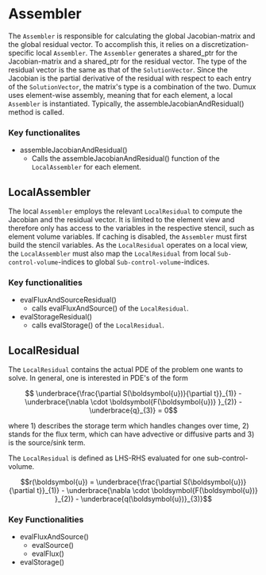 # Assembler


The `Assembler` is responsible for calculating the global Jacobian-matrix and the global residual vector. To accomplish this, it relies on a discretization-specific local `Assembler`. The `Assembler` generates a shared_ptr for the Jacobian-matrix and a shared_ptr for the residual vector. The type of the residual vector is the same as that of the `SolutionVector`. Since the Jacobian is the partial derivative of the residual with respect to each entry of the `SolutionVector`, the matrix's type is a combination of the two. Dumux uses element-wise assembly, meaning that for each element, a local `Assembler` is instantiated. Typically, the assembleJacobianAndResidual() method is called.

### Key functionalites

- assembleJacobianAndResidual()
   - Calls the assembleJacobianAndResidual() function of the `LocalAssembler` for each element.

## LocalAssembler

The local `Assembler` employs the relevant `LocalResidual` to compute the Jacobian and the residual vector. It is limited to the element view and therefore only has access to the variables in the respective stencil, such as element volume variables. If caching is disabled, the `Assembler` must first build the stencil variables. As the `LocalResidual` operates on a local view, the `LocalAssembler` must also map the `LocalResidual` from local `Sub-control-volume`-indices to global `Sub-control-volume`-indices.

### Key functionalities

- evalFluxAndSourceResidual()
  - calls evalFluxAndSource() of the `LocalResidual`.
- evalStorageResidual()
  - calls evalStorage() of the `LocalResidual`.

## LocalResidual

The `LocalResidual` contains the actual PDE of the problem one wants to solve. In general, one is interested in PDE's of the form

```math
 \underbrace{\frac{\partial S(\boldsymbol{u})}{\partial t}}_{1)}
- \underbrace{\nabla \cdot \boldsymbol{F(\boldsymbol{u})} }_{2)}
- \underbrace{q}_{3)}
= 0
```
where 1) describes the storage term which handles changes over time, 2) stands for the flux term, which can have advective or diffusive parts and 3) is the source/sink term.

The `LocalResidual` is defined as LHS-RHS evaluated for one sub-control-volume.

```math
r(\boldsymbol{u})
= \underbrace{\frac{\partial S(\boldsymbol{u})}{\partial t}}_{1)}
- \underbrace{\nabla \cdot \boldsymbol{F(\boldsymbol{u})} }_{2)}
- \underbrace{q(\boldsymbol{u})}_{3)}
```

### Key Functionalities

- evalFluxAndSource()
   - evalSource()
   - evalFlux()
- evalStorage()